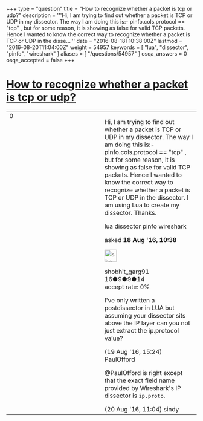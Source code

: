 +++
type = "question"
title = "How to recognize whether a packet is tcp or udp?"
description = '''Hi,  I am trying to find out whether a packet is TCP or UDP in my dissector. The way I am doing this is:-  pinfo.cols.protocol == &quot;tcp&quot; , but for some reason, it is showing as false for valid TCP packets. Hence I wanted to know the correct way to recognize whether a packet is TCP or UDP in the disse...'''
date = "2016-08-18T10:38:00Z"
lastmod = "2016-08-20T11:04:00Z"
weight = 54957
keywords = [ "lua", "dissector", "pinfo", "wireshark" ]
aliases = [ "/questions/54957" ]
osqa_answers = 0
osqa_accepted = false
+++

<div class="headNormal">

# [How to recognize whether a packet is tcp or udp?](/questions/54957/how-to-recognize-whether-a-packet-is-tcp-or-udp)

</div>

<div id="main-body">

<div id="askform">

<table id="question-table" style="width:100%;"><colgroup><col style="width: 50%" /><col style="width: 50%" /></colgroup><tbody><tr class="odd"><td style="width: 30px; vertical-align: top"><div class="vote-buttons"><span id="post-54957-upvote" class="ajax-command post-vote up" rel="nofollow" title="I like this post (click again to cancel)"> </span><div id="post-54957-score" class="post-score" title="current number of votes">0</div><span id="post-54957-downvote" class="ajax-command post-vote down" rel="nofollow" title="I dont like this post (click again to cancel)"> </span> <span id="favorite-mark" class="ajax-command favorite-mark" rel="nofollow" title="mark/unmark this question as favorite (click again to cancel)"> </span><div id="favorite-count" class="favorite-count"></div></div></td><td><div id="item-right"><div class="question-body"><p>Hi, I am trying to find out whether a packet is TCP or UDP in my dissector. The way I am doing this is:- pinfo.cols.protocol == "tcp" , but for some reason, it is showing as false for valid TCP packets. Hence I wanted to know the correct way to recognize whether a packet is TCP or UDP in the dissector. I am using Lua to create my dissector. Thanks.</p></div><div id="question-tags" class="tags-container tags"><span class="post-tag tag-link-lua" rel="tag" title="see questions tagged &#39;lua&#39;">lua</span> <span class="post-tag tag-link-dissector" rel="tag" title="see questions tagged &#39;dissector&#39;">dissector</span> <span class="post-tag tag-link-pinfo" rel="tag" title="see questions tagged &#39;pinfo&#39;">pinfo</span> <span class="post-tag tag-link-wireshark" rel="tag" title="see questions tagged &#39;wireshark&#39;">wireshark</span></div><div id="question-controls" class="post-controls"></div><div class="post-update-info-container"><div class="post-update-info post-update-info-user"><p>asked <strong>18 Aug '16, 10:38</strong></p><img src="https://secure.gravatar.com/avatar/3aaad26a48e6f507d8f9137404269a46?s=32&amp;d=identicon&amp;r=g" class="gravatar" width="32" height="32" alt="shobhit_garg91&#39;s gravatar image" /><p><span>shobhit_garg91</span><br />
<span class="score" title="16 reputation points">16</span><span title="9 badges"><span class="badge1">●</span><span class="badgecount">9</span></span><span title="9 badges"><span class="silver">●</span><span class="badgecount">9</span></span><span title="14 badges"><span class="bronze">●</span><span class="badgecount">14</span></span><br />
<span class="accept_rate" title="Rate of the user&#39;s accepted answers">accept rate:</span> <span title="shobhit_garg91 has no accepted answers">0%</span></p></div></div><div id="comments-container-54957" class="comments-container"><span id="54997"></span><div id="comment-54997" class="comment"><div id="post-54997-score" class="comment-score"></div><div class="comment-text"><p>I've only written a postdissector in LUA but assuming your dissector sits above the IP layer can you not just extract the ip.protocol value?</p></div><div id="comment-54997-info" class="comment-info"><span class="comment-age">(19 Aug '16, 15:24)</span> <span class="comment-user userinfo">PaulOfford</span></div></div><span id="55003"></span><div id="comment-55003" class="comment"><div id="post-55003-score" class="comment-score"></div><div class="comment-text"><p><span>@PaulOfford</span> is right except that the exact field name provided by Wireshark's IP dissector is <code>ip.proto</code>.</p></div><div id="comment-55003-info" class="comment-info"><span class="comment-age">(20 Aug '16, 11:04)</span> <span class="comment-user userinfo">sindy</span></div></div></div><div id="comment-tools-54957" class="comment-tools"></div><div class="clear"></div><div id="comment-54957-form-container" class="comment-form-container"></div><div class="clear"></div></div></td></tr></tbody></table>

</div>

</div>

